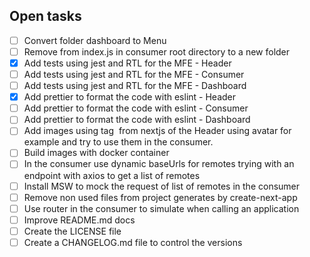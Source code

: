 

## Open tasks

- [ ] Convert folder dashboard to Menu
- [ ] Remove from index.js in consumer root directory to a new folder 
- [x] Add tests using jest and RTL for the MFE - Header 
- [ ] Add tests using jest and RTL for the MFE - Consumer 
- [ ] Add tests using jest and RTL for the MFE - Dashboard 
- [x] Add prettier to format the code with eslint - Header
- [ ] Add prettier to format the code with eslint - Consumer
- [ ] Add prettier to format the code with eslint - Dashboard
- [ ] Add images using tag <Image> from nextjs of the Header using avatar for example and try to use them in the consumer.
- [ ] Build images with docker container
- [ ] In the consumer use dynamic baseUrls for remotes trying with an endpoint with axios to get a list of remotes
- [ ] Install MSW to mock the request of list of remotes in the consumer
- [ ] Remove non used files from project generates by create-next-app 
- [ ] Use router in the consumer to simulate when calling an application
- [ ] Improve README.md docs
- [ ] Create the LICENSE file
- [ ] Create a CHANGELOG.md file to control the versions